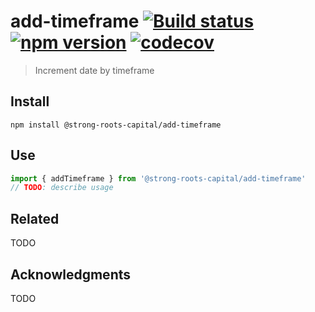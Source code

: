 # add-timeframe [![Build status](https://travis-ci.org/strong-roots-capital/add-timeframe.svg?branch=master)](https://travis-ci.org/strong-roots-capital/add-timeframe) [![npm version](https://img.shields.io/npm/v/@strong-roots-capital/add-timeframe.svg)](https://npmjs.org/package/@strong-roots-capital/add-timeframe) [![codecov](https://codecov.io/gh/strong-roots-capital/add-timeframe/branch/master/graph/badge.svg)](https://codecov.io/gh/strong-roots-capital/add-timeframe)

> Increment date by timeframe

## Install

```shell
npm install @strong-roots-capital/add-timeframe
```

## Use

```typescript
import { addTimeframe } from '@strong-roots-capital/add-timeframe'
// TODO: describe usage
```

## Related

TODO

## Acknowledgments

TODO
